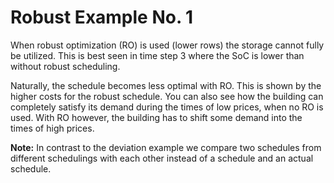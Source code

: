 # Robust Example No. 1

When robust optimization (RO) is used (lower rows) the storage cannot fully be
utilized. This is best seen in time step 3 where the SoC is lower than without
robust scheduling.

Naturally, the schedule becomes less optimal with RO. This is shown by the
higher costs for the robust schedule. You can also see how the building can
completely satisfy its demand during the times of low prices, when no RO is
used. With RO however, the building has to shift some demand into the times of
high prices.

**Note:** In contrast to the deviation example we compare two schedules from
 different schedulings with each other instead of a schedule and an actual
 schedule.
